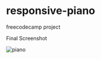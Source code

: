 # responsive-piano
freecodecamp project

Final Screenshot


![piano](https://user-images.githubusercontent.com/46323883/220498536-8c5eae08-b04d-4d5c-9e91-fd4745956c96.png)
